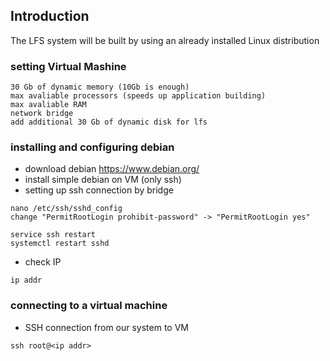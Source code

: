 ## Introduction
The LFS system will be built by using an already installed Linux distribution

### setting Virtual Mashine
```
30 Gb of dynamic memory (10Gb is enough)
max avaliable processors (speeds up application building)
max avaliable RAM
network bridge
add additional 30 Gb of dynamic disk for lfs
```
### installing and configuring debian
- download debian https://www.debian.org/
- install simple debian on VM (only ssh)
- setting up ssh connection by bridge
```
nano /etc/ssh/sshd_config
change "PermitRootLogin prohibit-password" -> "PermitRootLogin yes"

service ssh restart
systemctl restart sshd
```
- check IP
```
ip addr
```
### connecting to a virtual machine
- SSH connection from our system to VM
```
ssh root@<ip addr>
```
